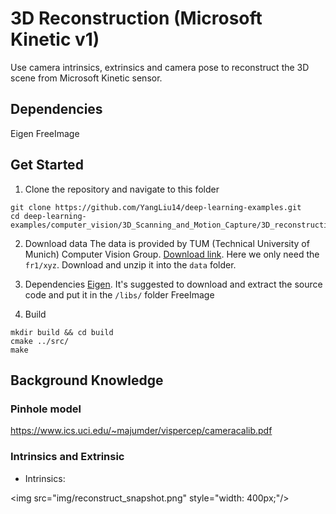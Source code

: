 # 3D Reconstruction (Microsoft Kinetic v1)
Use camera intrinsics, extrinsics and camera pose to reconstruct the 3D scene from Microsoft Kinetic sensor.

## Dependencies
Eigen
FreeImage

## Get Started
1. Clone the repository and navigate to this folder
```
git clone https://github.com/YangLiu14/deep-learning-examples.git
cd deep-learning-examples/computer_vision/3D_Scanning_and_Motion_Capture/3D_reconstruction/
```

2. Download data
The data is provided by TUM (Technical University of Munich) Computer Vision Group. [Download link](https://vision.in.tum.de/data/datasets/rgbd-dataset/download). Here we only need the `fr1/xyz`. Download and unzip it into the `data` folder.

3. Dependencies
[Eigen](https://eigen.tuxfamily.org/dox/GettingStarted.html). It's suggested to download and extract the source code and put it in the `/libs/` folder
FreeImage

4. Build
```
mkdir build && cd build
cmake ../src/
make 
```


## Background Knowledge

### Pinhole model
https://www.ics.uci.edu/~majumder/vispercep/cameracalib.pdf

### Intrinsics and Extrinsic
- Intrinsics:

<img src=\"img/reconstruct_snapshot.png\" style=\"width: 400px;\"/>


